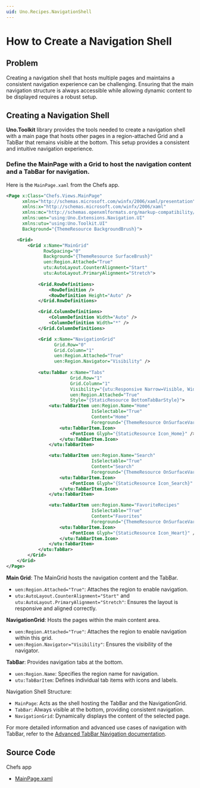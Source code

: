 ```yaml
---
uid: Uno.Recipes.NavigationShell
---
```


# How to Create a Navigation Shell 

## Problem

Creating a navigation shell that hosts multiple pages and maintains a consistent navigation experience can be challenging. Ensuring that the main navigation structure is always accessible while allowing dynamic content to be displayed requires a robust setup.

## Creating a Navigation Shell

**Uno.Toolkit** library provides the tools needed to create a navigation shell with a main page that hosts other pages in a region-attached Grid and a TabBar that remains visible at the bottom. This setup provides a consistent and intuitive navigation experience.

### Define the MainPage with a Grid to host the navigation content and a TabBar for navigation.

Here is the `MainPage.xaml` from the Chefs app.

``` xml
<Page x:Class="Chefs.Views.MainPage"
      xmlns="http://schemas.microsoft.com/winfx/2006/xaml/presentation"
      xmlns:x="http://schemas.microsoft.com/winfx/2006/xaml"
      xmlns:mc="http://schemas.openxmlformats.org/markup-compatibility/2006"
      xmlns:uen="using:Uno.Extensions.Navigation.UI"
      xmlns:utu="using:Uno.Toolkit.UI"
      Background="{ThemeResource BackgroundBrush}">

    <Grid>
        <Grid x:Name="MainGrid"
              RowSpacing="0"
              Background="{ThemeResource SurfaceBrush}"
              uen:Region.Attached="True"
              utu:AutoLayout.CounterAlignment="Start"
              utu:AutoLayout.PrimaryAlignment="Stretch">
            
            <Grid.RowDefinitions>
                <RowDefinition />
                <RowDefinition Height="Auto" />
            </Grid.RowDefinitions>

            <Grid.ColumnDefinitions>
                <ColumnDefinition Width="Auto" />
                <ColumnDefinition Width="*" />
            </Grid.ColumnDefinitions>

            <Grid x:Name="NavigationGrid"
                  Grid.Row="0"
                  Grid.Column="1"
                  uen:Region.Attached="True"
                  uen:Region.Navigator="Visibility" />
            
            <utu:TabBar x:Name="Tabs"
                        Grid.Row="1"
                        Grid.Column="1"
                        Visibility="{utu:Responsive Narrow=Visible, Wide=Collapsed}"
                        uen:Region.Attached="True"
                        Style="{StaticResource BottomTabBarStyle}">
                <utu:TabBarItem uen:Region.Name="Home"
                                IsSelectable="True"
                                Content="Home"
                                Foreground="{ThemeResource OnSurfaceVariantBrush}">
                    <utu:TabBarItem.Icon>
                        <FontIcon Glyph="{StaticResource Icon_Home}" />
                    </utu:TabBarItem.Icon>
                </utu:TabBarItem>

                <utu:TabBarItem uen:Region.Name="Search"
                                IsSelectable="True"
                                Content="Search"
                                Foreground="{ThemeResource OnSurfaceVariantBrush}">
                    <utu:TabBarItem.Icon>
                        <FontIcon Glyph="{StaticResource Icon_Search}" />
                    </utu:TabBarItem.Icon>
                </utu:TabBarItem>

                <utu:TabBarItem uen:Region.Name="FavoriteRecipes"
                                IsSelectable="True"
                                Content="Favorites"
                                Foreground="{ThemeResource OnSurfaceVariantBrush}">
                    <utu:TabBarItem.Icon>
                        <FontIcon Glyph="{StaticResource Icon_Heart}" />
                    </utu:TabBarItem.Icon>
                </utu:TabBarItem>
            </utu:TabBar>
        </Grid>
    </Grid>
</Page>
```

**Main Grid**: The MainGrid hosts the navigation content and the TabBar.

- `uen:Region.Attached="True"`: Attaches the region to enable navigation.
- `utu:AutoLayout.CounterAlignment="Start"` and `utu:AutoLayout.PrimaryAlignment="Stretch"`: Ensures the layout is responsive and aligned correctly.

**NavigationGrid**: Hosts the pages within the main content area.

- `uen:Region.Attached="True"`: Attaches the region to enable navigation within this grid.
- `uen:Region.Navigator="Visibility"`: Ensures the visibility of the navigator.

**TabBar**: Provides navigation tabs at the bottom.

- `uen:Region.Name`: Specifies the region name for navigation.
- `utu:TabBarItem`: Defines individual tab items with icons and labels.

Navigation Shell Structure:

- `MainPage`: Acts as the shell hosting the TabBar and the NavigationGrid.
- `TabBar`: Always visible at the bottom, providing consistent navigation.
- `NavigationGrid`: Dynamically displays the content of the selected page.

For more detailed information and advanced use cases of navigation with TabBar, refer to the [Advanced TabBar Navigation documentation](xref:Uno.Extensions.Navigation.Advanced.TabBar).

## Source Code

Chefs app

- [MainPage.xaml](https://github.com/unoplatform/uno.chefs/blob/a623c4e601f705621eb9ae622aa6e0f6984ee415/src/Chefs/App.cs#L43)
